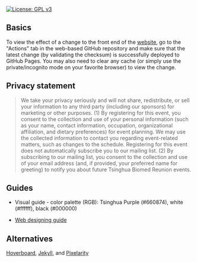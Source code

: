 [![License: GPL v3](https://img.shields.io/badge/License-GPLv3-blue.svg)](https://www.gnu.org/licenses/gpl-3.0)

## Basics

To view the effect of a change to the front end of the [website](https://biomed-reunion.github.io), go to the "Actions" tab in the web-based GitHub repository and make sure that the latest change (by validating the checksum) is successfully deployed to GitHub Pages. You may also need to clear any cache (or simply use the private/incognito mode on your favorite browser) to view the change.

## Privacy statement
> We take your privacy seriously and will not share, redistribute, or sell your information to any third party (including our sponsors) for marketing or other purposes. (1) By registering for this event, you consent to the collection and use of your personal information (such as your name, contact information, occupation, organizational affiliation, and dietary preferences) for event planning. We may use the collected information to contact you regarding event-related matters, such as changes to the schedule. Registering for this event does not automatically subscribe you to our mailing list. (2) By subscribing to our mailing list, you consent to the collection and use of your email address (and, if provided, your preferred name for greeting) to notify you about future Tsinghua Biomed Reunion events.

## Guides

- Visual guide - color palette (RGB): Tsinghua Purple (#660874), white (#ffffff), black (#000000)

- [Web designing guide](https://rutar.org/writing/how-to-build-a-personal-webpage-from-scratch/#crash-course-in-html-and-css) 

<!-- ## Sitemap (optional)

The file `sitemap.xml` helps search engines understand the structure of your site. See the [sitemaps protocol page](https://www.sitemaps.org/protocol.html) for more details.

-->

## Alternatives

[Hoverboard](https://github.com/gdg-x/hoverboard), [Jekyll](https://docs.github.com/en/pages/setting-up-a-github-pages-site-with-jekyll), and [Pixelarity](https://pixelarity.com)
